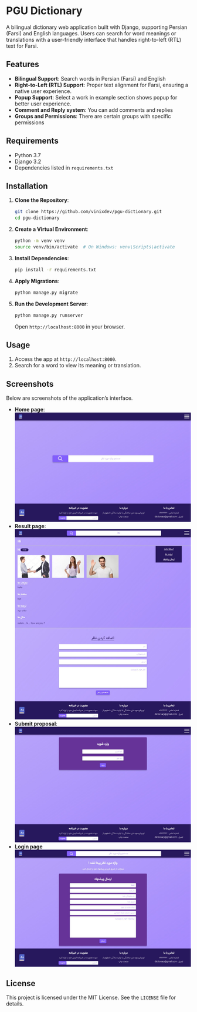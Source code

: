 ﻿# PGU Dictionary

A bilingual dictionary web application built with Django, supporting Persian (Farsi) and English languages. Users can search for word meanings or translations with a user-friendly interface that handles right-to-left (RTL) text for Farsi.

## Features

- **Bilingual Support**: Search words in Persian (Farsi) and English
- **Right-to-Left (RTL) Support**: Proper text alignment for Farsi, ensuring a native user experience.
- **Popup Support**: Select a work in example section shows popup for better user experience.
- **Comment and Reply system**: You can add comments and replies
- **Groups and Permissions**: There are certain groups with specific permissions

## Requirements

- Python 3.7
- Django 3.2
- Dependencies listed in `requirements.txt`

## Installation

1. **Clone the Repository**:
    
    ```bash
    git clone https://github.com/vinixdev/pgu-dictionary.git
    cd pgu-dictionary
    ```
    
2. **Create a Virtual Environment**:
    
    ```bash
    python -m venv venv
    source venv/bin/activate  # On Windows: venv\Scripts\activate
    ```
    
3. **Install Dependencies**:
    
    ```bash
    pip install -r requirements.txt
    ```
    
4. **Apply Migrations**:
    
    ```bash
    python manage.py migrate
    ```
    
5. **Run the Development Server**:
    
    ```bash
    python manage.py runserver
    ```
    
    Open `http://localhost:8000` in your browser.
    

## Usage

1. Access the app at `http://localhost:8000`.
2. Search for a word to view its meaning or translation.

## Screenshots

Below are screenshots of the application’s interface.
- **Home page**:  
    ![Home page](screenshots/001.jpg)
- **Result page**:
    ![Search a word](screenshots/002.jpg)
- **Submit proposal**:
    ![Word not found](screenshots/003.jpg)
- **Login page**
    ![Login page](screenshots/004.jpg)


## License

This project is licensed under the MIT License. See the `LICENSE` file for details.

